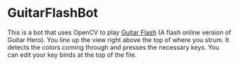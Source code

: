 # GuitarFlashBot

This is a bot that uses OpenCV to play <a href=http://guitarflash.com/>Guitar Flash</a> (A flash online version of Guitar Hero).  You line up the view right above the top of where you strum.  It detects the colors coming through and presses the necessary keys.  You can edit your key binds at the top of the file.

